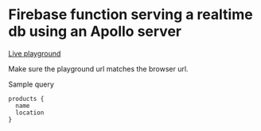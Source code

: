 # Firebase function serving a realtime db using an Apollo server

 [Live playground](https://us-central1-graphql-api-3d27c.cloudfunctions.net/products/graphql)

Make sure the playground url matches the browser url.

Sample query 

```
products {
  name
  location
}
```

